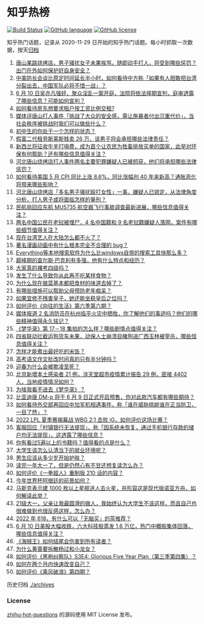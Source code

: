 # 知乎热榜
[![Build Status](https://github.com/ToWeLong/zhihu-hot-questions/workflows/CI/badge.svg)](https://github.com/ToWeLong/zhihu-hot-questions/actions)
[![GitHub language](https://img.shields.io/badge/language-golang-orange.svg)](https://golang.org/)
[![GitHub license](https://img.shields.io/github/license/ToWeLong/zhihu-hot-questions)](https://github.com/ToWeLong/zhihu-hot-questions/blob/main/LICENSE)

知乎热门话题，记录从 2020-11-29 日开始的知乎热门话题。每小时抓取一次数据，按天[归档](./archives)

<!-- BEGIN -->

1. [唐山某路烧烤店，男子骚扰女子未果挨骂，随即动手打人，将受到哪些惩罚？出门在外如何保护好自身安全？](https://www.zhihu.com/question/537038241)
1. [中美防长会谈比原定时间延长半小时，如何看待中方称「如果有人胆敢把台湾分裂出去，中国军队必将不惜一战」？](https://www.zhihu.com/question/537052110)
1. [6 月 10 日吴亦凡强奸、聚众淫乱一案开庭，法院将依法择期宣判，庭审透露了哪些信息？可能如何宣判？](https://www.zhihu.com/question/537093971)
1. [如何看待房东想要求租户按工资比例交租?](https://www.zhihu.com/question/515962335)
1. [媒体评唐山打人事件「挑战了大众的安全感，需让施暴者付出沉重代价」，当社会秩序被挑战时我们可以做些什么？](https://www.zhihu.com/question/537092295)
1. [初中生的你处于一个怎样的状态？](https://www.zhihu.com/question/303866638)
1. [假富二代租劳斯莱斯贱卖 26 万，该男子将会承担哪些法律责任？](https://www.zhihu.com/question/536904404)
1. [新西兰将征收牛羊打嗝费，成为首个让农民为牲畜排放买单的国家，此举对环保有何帮助？还有哪些信息值得关注？](https://www.zhihu.com/question/536821271)
1. [河北唐山烧烤店打人事件两名主要犯罪嫌疑人已被抓获，他们将承担哪些法律惩罚？](https://www.zhihu.com/question/537093858)
1. [如何看待美国 5 月 CPI 同比上涨 8.6%，同比涨幅创 40 年来新高？通胀恶化将带来哪些影响？](https://www.zhihu.com/question/537083612)
1. [河北唐山烧烤店「多名男子骚扰殴打女性」一事，嫌疑人已锁定，从法律角度分析，打人男子或将面临怎样的量刑？](https://www.zhihu.com/question/537053723)
1. [民航局回应东航 MU5735 航空器飞行事故调查最新进展，哪些信息值得关注？](https://www.zhihu.com/question/537001347)
1. [两名中国公民在老挝被埋尸，4 名中国籍和 9 名老挝籍嫌疑人落网，案件有哪些细节值得关注？](https://www.zhihu.com/question/536901356)
1. [现在台湾艺人在大陆怎么都不火了？](https://www.zhihu.com/question/37736410)
1. [著名漫画动画中有什么根本完全不合理的 bug？](https://www.zhihu.com/question/35915166)
1. [Everything等本地搜索软件为什么比windows自带的搜索工具快那么多？](https://www.zhihu.com/question/378399106)
1. [巅峰期的查尔斯·巴克利有多强，他有什么特点和经历？](https://www.zhihu.com/question/315621572)
1. [大家真的裸考四级吗？](https://www.zhihu.com/question/464495466)
1. [发生了什么导致你从此再不吃某样食物？](https://www.zhihu.com/question/269344536)
1. [为什么现在做菜基本都把食材的味道去掉了？](https://www.zhihu.com/question/423164516)
1. [有哪些措施可以帮助父母预防老年痴呆？](https://www.zhihu.com/question/28865607)
1. [如果宜修不残害皇子，她还能坐稳皇后之位吗？](https://www.zhihu.com/question/535581325)
1. [如何评价《向往的生活》第六季第六期？](https://www.zhihu.com/question/537080794)
1. [媒体报道 2 名消防员在杭州临平火灾中牺牲，你了解他们的事迹吗？他们的哪些精神值得永久铭记？](https://www.zhihu.com/question/537019885)
1. [《梦华录》第 17－18 集拍的怎么样？哪些剧情点值得关注？](https://www.zhihu.com/question/537067430)
1. [四省联动拦截运狗货车未果，动保人士崩溃目睹狗进广西玉林被宰杀，哪些信息值得关注？](https://www.zhihu.com/question/536983102)
1. [怎样才能煮出最好吃的米饭？](https://www.zhihu.com/question/37008843)
1. [高考语文作文批改时间真的只有半分钟吗？](https://www.zhihu.com/question/531812900)
1. [迎春为什么会被欺凌至死？](https://www.zhihu.com/question/51980149)
1. [北京新增本土感染者 21 例，涉天堂超市疫情累计报告 29 例，密接 4402 人，当地疫情情况如何？](https://www.zhihu.com/question/537040180)
1. [为啥我看不进去《梦华录》？](https://www.zhihu.com/question/536014309)
1. [比亚迪唐 DM-p 将于 6 月 9 日正式开启预售，你对此款汽车都有哪些期待？](https://www.zhihu.com/question/536543097)
1. [如何看待外交部再回应中加军机相遇事件，称「谁在威胁挑衅谁在正当防卫，一目了然」？](https://www.zhihu.com/question/536794609)
1. [2022 LPL 夏季赛揭幕战 WBG 2:1 击败 iG，如何评价这场比赛？](https://www.zhihu.com/question/537039165)
1. [客服回应「村镇银行无法提现」，称「因系统未恢复，通过手机银行存款的储户均无法提现」，这透露了哪些信息？](https://www.zhihu.com/question/537025149)
1. [你有看过5遍以上的书籍吗？值得看的点是什么？](https://www.zhihu.com/question/532575587)
1. [大学生该怎么认清当下的就业环境呢？](https://www.zhihu.com/question/530400161)
1. [男生应该从多少岁开始护肤？](https://www.zhihu.com/question/531716235)
1. [读完一年大一了，但是仍然心有不甘还想复读怎么办？](https://www.zhihu.com/question/536978353)
1. [如何评价《一拳超人》重制版 210 话的内容？](https://www.zhihu.com/question/536743784)
1. [今年世界杯阿根廷的前景如何？](https://www.zhihu.com/question/536118503)
1. [马斯克表示建 1000 枚以上星舰送人去火星，并形容这是现代版诺亚方舟，如何解读此举？](https://www.zhihu.com/question/536361055)
1. [21级大一，父亲让我最圆滑的做人，我始终认为大学生不该这样，而且自己也很难做到也很反感这样，怎么办？](https://www.zhihu.com/question/536894989)
1. [2022 年 618，有什么可以「无脑买」的茶推荐？](https://www.zhihu.com/question/534278702)
1. [6 月 10 日美股大幅收跌，六大科技股蒸发 1.6 万亿，热门中概股集体回落，哪些信息值得关注？](https://www.zhihu.com/question/536978549)
1. [《海贼王》如何结尾会伤害到所有读者？](https://www.zhihu.com/question/453888306)
1. [为什么黄蓉要拆散杨过和小龙女？](https://www.zhihu.com/question/302594423)
1. [如何评价《黑袍纠察队》S3E4: Glorious Five Year Plan（第三季第四集）？](https://www.zhihu.com/question/537006351)
1. [如何在两个月内快速改变自己？](https://www.zhihu.com/question/451986493)
1. [如何评价《乘风破浪》第四期？](https://www.zhihu.com/question/537004169)

<!-- END -->

历史归档 [./archives](./archives)


### License
[zhihu-hot-questions](https://github.com/towelong/zhihu-hot-questions) 的源码使用 MIT License 发布。